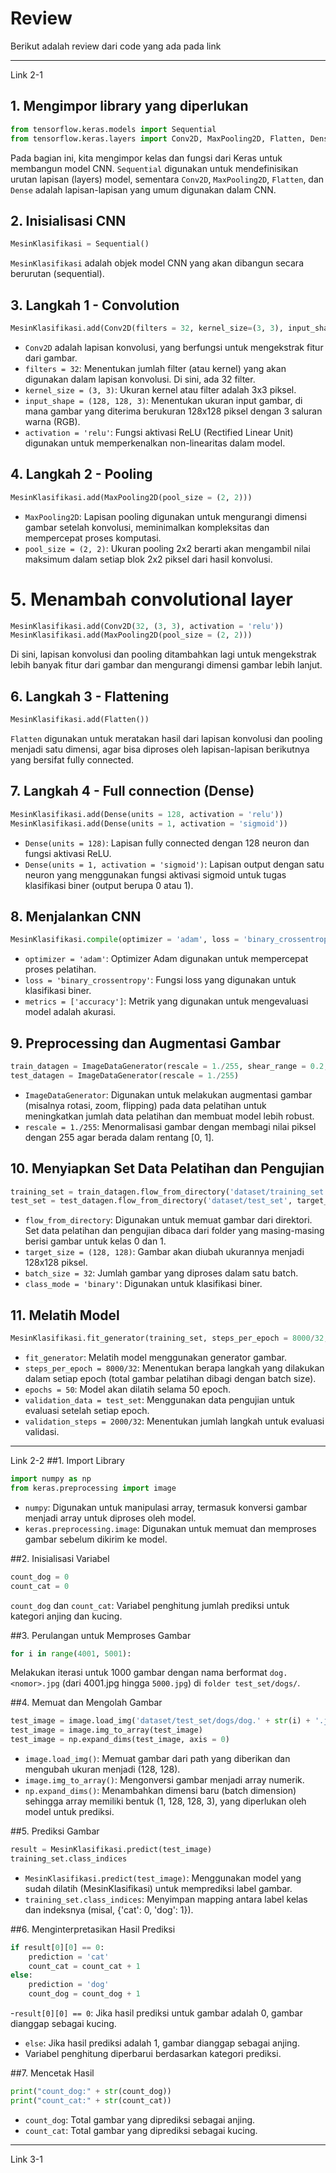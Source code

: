 # Review
Berikut adalah review dari code yang ada pada link

---
Link 2-1
## 1. Mengimpor library yang diperlukan
```python
from tensorflow.keras.models import Sequential
from tensorflow.keras.layers import Conv2D, MaxPooling2D, Flatten, Dense
```
Pada bagian ini, kita mengimpor kelas dan fungsi dari Keras untuk membangun model CNN. `Sequential` digunakan untuk mendefinisikan urutan lapisan (layers) model, sementara `Conv2D`, `MaxPooling2D`, `Flatten`, dan `Dense` adalah lapisan-lapisan yang umum digunakan dalam CNN.

## 2. Inisialisasi CNN

```python
MesinKlasifikasi = Sequential()
```
`MesinKlasifikasi` adalah objek model CNN yang akan dibangun secara berurutan (sequential).

## 3. Langkah 1 - Convolution
```python
MesinKlasifikasi.add(Conv2D(filters = 32, kernel_size=(3, 3), input_shape = (128, 128, 3), activation = 'relu'))
```
- `Conv2D` adalah lapisan konvolusi, yang berfungsi untuk mengekstrak fitur dari gambar.
- `filters = 32`: Menentukan jumlah filter (atau kernel) yang akan digunakan dalam lapisan konvolusi. Di sini, ada 32 filter.
- `kernel_size = (3, 3)`: Ukuran kernel atau filter adalah 3x3 piksel.
- `input_shape = (128, 128, 3)`: Menentukan ukuran input gambar, di mana gambar yang diterima berukuran 128x128 piksel dengan 3 saluran warna (RGB).
- `activation = 'relu'`: Fungsi aktivasi ReLU (Rectified Linear Unit) digunakan untuk memperkenalkan non-linearitas dalam model.
## 4. Langkah 2 - Pooling
```python
MesinKlasifikasi.add(MaxPooling2D(pool_size = (2, 2)))
```
- `MaxPooling2D`: Lapisan pooling digunakan untuk mengurangi dimensi gambar setelah konvolusi, meminimalkan kompleksitas dan mempercepat proses komputasi.
- `pool_size = (2, 2)`: Ukuran pooling 2x2 berarti akan mengambil nilai maksimum dalam setiap blok 2x2 piksel dari hasil konvolusi.
# 5. Menambah convolutional layer
```python
MesinKlasifikasi.add(Conv2D(32, (3, 3), activation = 'relu'))
MesinKlasifikasi.add(MaxPooling2D(pool_size = (2, 2)))
```
Di sini, lapisan konvolusi dan pooling ditambahkan lagi untuk mengekstrak lebih banyak fitur dari gambar dan mengurangi dimensi gambar lebih lanjut.

## 6. Langkah 3 - Flattening
```python
MesinKlasifikasi.add(Flatten())
```
`Flatten` digunakan untuk meratakan hasil dari lapisan konvolusi dan pooling menjadi satu dimensi, agar bisa diproses oleh lapisan-lapisan berikutnya yang bersifat fully connected.

## 7. Langkah 4 - Full connection (Dense)
```python
MesinKlasifikasi.add(Dense(units = 128, activation = 'relu'))
MesinKlasifikasi.add(Dense(units = 1, activation = 'sigmoid'))
```
- `Dense(units = 128)`: Lapisan fully connected dengan 128 neuron dan fungsi aktivasi ReLU.
- `Dense(units = 1, activation = 'sigmoid')`: Lapisan output dengan satu neuron yang menggunakan fungsi aktivasi sigmoid untuk tugas klasifikasi biner (output berupa 0 atau 1).
## 8. Menjalankan CNN
```python
MesinKlasifikasi.compile(optimizer = 'adam', loss = 'binary_crossentropy', metrics = ['accuracy'])
```
- `optimizer = 'adam'`: Optimizer Adam digunakan untuk mempercepat proses pelatihan.
- `loss = 'binary_crossentropy'`: Fungsi loss yang digunakan untuk klasifikasi biner.
- `metrics = ['accuracy']`: Metrik yang digunakan untuk mengevaluasi model adalah akurasi.

## 9. Preprocessing dan Augmentasi Gambar
```python
train_datagen = ImageDataGenerator(rescale = 1./255, shear_range = 0.2, zoom_range = 0.2, horizontal_flip = True)
test_datagen = ImageDataGenerator(rescale = 1./255)
```
- `ImageDataGenerator`: Digunakan untuk melakukan augmentasi gambar (misalnya rotasi, zoom, flipping) pada data pelatihan untuk meningkatkan jumlah data pelatihan dan membuat model lebih robust.
- `rescale = 1./255`: Menormalisasi gambar dengan membagi nilai piksel dengan 255 agar berada dalam rentang [0, 1].
  
## 10. Menyiapkan Set Data Pelatihan dan Pengujian
```python
training_set = train_datagen.flow_from_directory('dataset/training_set', target_size = (128, 128), batch_size = 32, class_mode = 'binary')
test_set = test_datagen.flow_from_directory('dataset/test_set', target_size = (128, 128), batch_size = 32, class_mode = 'binary')
```
- `flow_from_directory`: Digunakan untuk memuat gambar dari direktori. Set data pelatihan dan pengujian dibaca dari folder yang masing-masing berisi gambar untuk kelas 0 dan 1.
- `target_size = (128, 128)`: Gambar akan diubah ukurannya menjadi 128x128 piksel.
- `batch_size = 32`: Jumlah gambar yang diproses dalam satu batch.
- `class_mode = 'binary'`: Digunakan untuk klasifikasi biner.

## 11. Melatih Model
```python
MesinKlasifikasi.fit_generator(training_set, steps_per_epoch = 8000/32, epochs = 50, validation_data = test_set, validation_steps = 2000/32)
```
- `fit_generator`: Melatih model menggunakan generator gambar.
- `steps_per_epoch = 8000/32`: Menentukan berapa langkah yang dilakukan dalam setiap epoch (total gambar pelatihan dibagi dengan batch size).
- `epochs = 50`: Model akan dilatih selama 50 epoch.
- `validation_data = test_set`: Menggunakan data pengujian untuk evaluasi setelah setiap epoch.
- `validation_steps = 2000/32`: Menentukan jumlah langkah untuk evaluasi validasi.


---
Link 2-2
##1. Import Library
```python
import numpy as np
from keras.preprocessing import image
```
- `numpy`: Digunakan untuk manipulasi array, termasuk konversi gambar menjadi array untuk diproses oleh model.
- `keras.preprocessing.image`: Digunakan untuk memuat dan memproses gambar sebelum dikirim ke model.

##2. Inisialisasi Variabel
```python
count_dog = 0
count_cat = 0
```
`count_dog` dan `count_cat`: Variabel penghitung jumlah prediksi untuk kategori anjing dan kucing.

##3. Perulangan untuk Memproses Gambar
```python
for i in range(4001, 5001):
```
Melakukan iterasi untuk 1000 gambar dengan nama berformat `dog.<nomor>.jpg` (dari 4001.jpg hingga `5000.jpg`) di `folder test_set/dogs/`.

##4. Memuat dan Mengolah Gambar
```python
test_image = image.load_img('dataset/test_set/dogs/dog.' + str(i) + '.jpg', target_size = (128, 128))
test_image = image.img_to_array(test_image)
test_image = np.expand_dims(test_image, axis = 0)
```
- `image.load_img()`: Memuat gambar dari path yang diberikan dan mengubah ukuran menjadi (128, 128).
- `image.img_to_array()`: Mengonversi gambar menjadi array numerik.
- `np.expand_dims()`: Menambahkan dimensi baru (batch dimension) sehingga array memiliki bentuk (1, 128, 128, 3), yang diperlukan oleh model untuk prediksi.

##5. Prediksi Gambar
```python
result = MesinKlasifikasi.predict(test_image)
training_set.class_indices
```
- `MesinKlasifikasi.predict(test_image)`: Menggunakan model yang sudah dilatih (MesinKlasifikasi) untuk memprediksi label gambar.
- `training_set.class_indices`: Menyimpan mapping antara label kelas dan indeksnya (misal, {'cat': 0, 'dog': 1}).

##6. Menginterpretasikan Hasil Prediksi
```python
if result[0][0] == 0:
    prediction = 'cat'
    count_cat = count_cat + 1
else:
    prediction = 'dog'
    count_dog = count_dog + 1
```
-`result[0][0] == 0`: Jika hasil prediksi untuk gambar adalah 0, gambar dianggap sebagai kucing.
- `else`: Jika hasil prediksi adalah 1, gambar dianggap sebagai anjing.
- Variabel penghitung diperbarui berdasarkan kategori prediksi.

##7. Mencetak Hasil
```python
print("count_dog:" + str(count_dog))    
print("count_cat:" + str(count_cat))
```
- `count_dog`: Total gambar yang diprediksi sebagai anjing.
- `count_cat`: Total gambar yang diprediksi sebagai kucing.

---

Link 3-1


